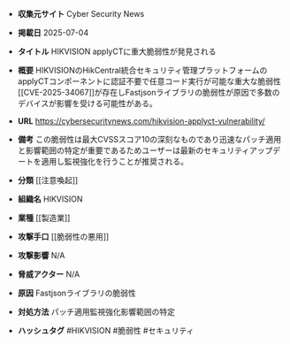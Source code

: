 - **収集元サイト**
Cyber Security News

- **掲載日**
2025-07-04

- **タイトル**
HIKVISION applyCTに重大脆弱性が発見される

- **概要**
HIKVISIONのHikCentral統合セキュリティ管理プラットフォームのapplyCTコンポーネントに認証不要で任意コード実行が可能な重大な脆弱性[[CVE-2025-34067]]が存在しFastjsonライブラリの脆弱性が原因で多数のデバイスが影響を受ける可能性がある。

- **URL**
https://cybersecuritynews.com/hikvision-applyct-vulnerability/

- **備考**
この脆弱性は最大CVSSスコア10の深刻なものであり迅速なパッチ適用と影響範囲の特定が重要であるためユーザーは最新のセキュリティアップデートを適用し監視強化を行うことが推奨される。

- **分類**
[[注意喚起]]

- **組織名**
HIKVISION

- **業種**
[[製造業]]

- **攻撃手口**
[[脆弱性の悪用]]

- **攻撃影響**
N/A

- **脅威アクター**
N/A

- **原因**
Fastjsonライブラリの脆弱性

- **対処方法**
パッチ適用監視強化影響範囲の特定

- **ハッシュタグ**
#HIKVISION #脆弱性 #セキュリティ
